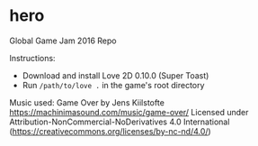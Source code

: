 # hero
Global Game Jam 2016 Repo


Instructions:

*  Download and install Love 2D 0.10.0 (Super Toast)
*  Run `/path/to/love .` in the game's root directory


Music used: Game Over by Jens Kiilstofte https://machinimasound.com/music/game-over/
Licensed under Attribution-NonCommercial-NoDerivatives 4.0 International (https://creativecommons.org/licenses/by-nc-nd/4.0/)
